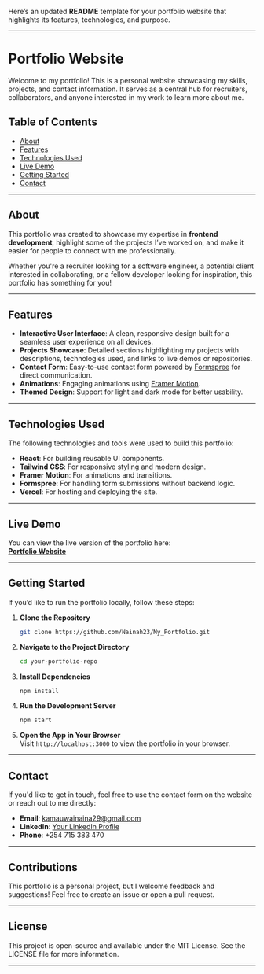 Here’s an updated **README** template for your portfolio website that highlights its features, technologies, and purpose. 

---

# **Portfolio Website**  

Welcome to my portfolio! This is a personal website showcasing my skills, projects, and contact information. It serves as a central hub for recruiters, collaborators, and anyone interested in my work to learn more about me.  

## **Table of Contents**  
- [About](#about)  
- [Features](#features)  
- [Technologies Used](#technologies-used)  
- [Live Demo](#live-demo)  
- [Getting Started](#getting-started)  
- [Contact](#contact)  

---

## **About**  

This portfolio was created to showcase my expertise in **frontend development**, highlight some of the projects I’ve worked on, and make it easier for people to connect with me professionally.  

Whether you're a recruiter looking for a software engineer, a potential client interested in collaborating, or a fellow developer looking for inspiration, this portfolio has something for you!  

---

## **Features**  

- **Interactive User Interface**: A clean, responsive design built for a seamless user experience on all devices.  
- **Projects Showcase**: Detailed sections highlighting my projects with descriptions, technologies used, and links to live demos or repositories.  
- **Contact Form**: Easy-to-use contact form powered by [Formspree](https://formspree.io) for direct communication.  
- **Animations**: Engaging animations using [Framer Motion](https://www.framer.com/motion/).  
- **Themed Design**: Support for light and dark mode for better usability.  

---

## **Technologies Used**  

The following technologies and tools were used to build this portfolio:  
- **React**: For building reusable UI components.  
- **Tailwind CSS**: For responsive styling and modern design.  
- **Framer Motion**: For animations and transitions.  
- **Formspree**: For handling form submissions without backend logic.  
- **Vercel**: For hosting and deploying the site.  

---

## **Live Demo**  

You can view the live version of the portfolio here:  
[**Portfolio Website**](https://your-portfolio-link.vercel.app)  

---

## **Getting Started**  

If you’d like to run the portfolio locally, follow these steps:  

1. **Clone the Repository**  
   ```bash  
   git clone https://github.com/Nainah23/My_Portfolio.git  
   ```  

2. **Navigate to the Project Directory**  
   ```bash  
   cd your-portfolio-repo  
   ```  

3. **Install Dependencies**  
   ```bash  
   npm install  
   ```  

4. **Run the Development Server**  
   ```bash  
   npm start  
   ```  

5. **Open the App in Your Browser**  
   Visit `http://localhost:3000` to view the portfolio in your browser.  

---

## **Contact**  

If you'd like to get in touch, feel free to use the contact form on the website or reach out to me directly:  

- **Email**: [kamauwainaina29@gmail.com](mailto:kamauwainaina29@gmail.com)  
- **LinkedIn**: [Your LinkedIn Profile](https://www.linkedin.com/in/your-profile/)  
- **Phone**: +254 715 383 470  

---

## **Contributions**  

This portfolio is a personal project, but I welcome feedback and suggestions! Feel free to create an issue or open a pull request.  

---

## **License**  

This project is open-source and available under the MIT License. See the LICENSE file for more information.  

---
